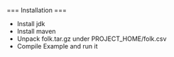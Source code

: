 === Installation ===

* Install jdk
* Install maven
* Unpack folk.tar.gz under PROJECT_HOME/folk.csv
* Compile Example and run it